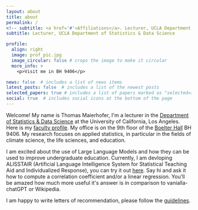 ```yaml
---
layout: about
title: about
permalink: /
<!-- subtitle: <a href='#'>Affiliations</a>. Lecturer, UCLA Department of Statistics & Data Science -->
subtitle: Lecturer, UCLA Department of Statistics & Data Science

profile:
  align: right
  image: prof_pic.jpg
  image_circular: false # crops the image to make it circular
  more_info: >
    <p>Visit me in BH 9406</p>

news: false  # includes a list of news items
latest_posts: false  # includes a list of the newest posts
selected_papers: true # includes a list of papers marked as "selected={true}"
social: true  # includes social icons at the bottom of the page
---
```


<!--Write your biography here. Tell the world about yourself. Link to your favorite [subreddit](http://reddit.com). You can put a picture in, too. The code is already in, just name your picture `prof_pic.jpg` and put it in the `img/` folder.  -->

Welcome! 
My name is Thomas Maierhofer, I'm a lecturer in the [Department of Statistics & Data Science](http://statistics.ucla.edu/) at the University of California, Los Angeles. Here is my [faculty profile](http://statistics.ucla.edu/index.php/people1/all-faculty/7809-2/?smid=9186). My office is on the 9th floor of the [Boelter Hall](https://maps.app.goo.gl/qEzjx8dhEmmenH736) BH 9406. 
My research focuses on applied statistics, in particular in the fields of climate science, the life sciences, and education. 

I am excited about the use of Large Language Models and how they can be used to improve undergraduate education. Currently, I am devloping ALISSTAIR (Artificial Language Intelligence System for Statistical Teaching Aid and Individualized Response), you can try it out [here](https://chatgpt.com/g/g-QfDmRy9AB-alisstair-stats-10). Say hi and ask it how to compute a correlation coefficient and/or a linear regression. You'll be amazed how much more useful it's answer is in comparison to vanialla-chatGPT or Wikipedia.

I am happy to write letters of recommendation, please follow the [guidelines](https://maierhofert.github.io/lor/). 

<!-- Feel free to send me an email at maierhofer at stat.ucla.edu if you are interested in working with me. -->
<!-- I am happy to supervise undergraduate research as well as MSc and MASDS students in Statistics & Data Science. Please find  a list of currently open projects here, feel free to talk to me about research even if you cannot find any research ideas on this list that you like. -->

<!-- I have received my B.Sc. and M.Sc. in Statistics from the University of Munich (Germany) and my Ph.D. from UCLA.  -->

<!--Put your address / P.O. box / other info right below your picture. You can also disable any of these elements by editing `profile` property of the YAML header of your `_pages/about.md`. Edit `_bibliography/papers.bib` and Jekyll will render your [publications page](/al-folio/publications/) automatically.  -->

<!--Link to your social media connections, too. This theme is set up to use [Font Awesome icons](http://fortawesome.github.io/Font-Awesome/) and [Academicons](https://jpswalsh.github.io/academicons/), like the ones below. Add your Facebook, Twitter, LinkedIn, Google Scholar, or just disable all of them.  -->
